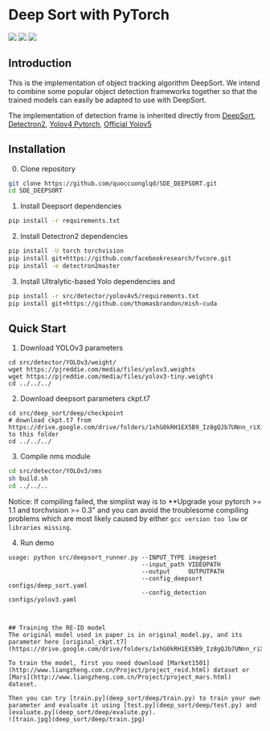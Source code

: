 # Deep Sort with PyTorch

![](demo/faster.gif)
![](demo/yolov3.gif)
![](demo/yolov4.gif)


## Introduction
This is the implementation of object tracking algorithm DeepSort. We intend to combine some popular object detection frameworks together so that the trained models can easily be adapted to use with DeepSort.

The implementation of detection frame is inherited directly from [DeepSort](https://github.com/ZQPei/deep_sort_pytorch), [Detectron2](https://github.com/facebookresearch/detectron2), [Yolov4 Pytorch](https://github.com/WongKinYiu/PyTorch_YOLOv4/tree/u5), [Official Yolov5](https://github.com/ultralytics/yolov5)

## Installation
0. Clone repository
```bash
git clone https://github.com/quoccuonglqd/SDE_DEEPSORT.git
cd SDE_DEEPSORT
```

1. Install Deepsort dependencies
```bash
pip install -r requirements.txt
```

2. Install Detectron2 dependencies
```bash
pip install -U torch torchvision
pip install git+https://github.com/facebookresearch/fvcore.git
pip install -e detectron2master
```

3. Install Ultralytic-based Yolo dependencies and
```bash
pip install -r src/detector/yolov4v5/requirements.txt
pip install git+https://github.com/thomasbrandon/mish-cuda
```

## Quick Start
1. Download YOLOv3 parameters
```
cd src/detector/YOLOv3/weight/
wget https://pjreddie.com/media/files/yolov3.weights
wget https://pjreddie.com/media/files/yolov3-tiny.weights
cd ../../../
```

2. Download deepsort parameters ckpt.t7
```
cd src/deep_sort/deep/checkpoint
# download ckpt.t7 from
https://drive.google.com/drive/folders/1xhG0kRH1EX5B9_Iz8gQJb7UNnn_riXi6 to this folder
cd ../../../
```  

3. Compile nms module
```bash
cd src/detector/YOLOv3/nms
sh build.sh
cd ../../..
```

Notice:
If compiling failed, the simplist way is to **Upgrade your pytorch >= 1.1 and torchvision >= 0.3" and you can avoid the troublesome compiling problems which are most likely caused by either `gcc version too low` or `libraries missing`.

4. Run demo
```
usage: python src/deepsort_runner.py --INPUT_TYPE imageset
                                     --input_path VIDEOPATH
                                     --output     OUTPUTPATH
                                     --config_deepsort configs/deep_sort.yaml    
                                     --config_detection configs/yolov3.yaml 



## Training the RE-ID model
The original model used in paper is in original_model.py, and its parameter here [original_ckpt.t7](https://drive.google.com/drive/folders/1xhG0kRH1EX5B9_Iz8gQJb7UNnn_riXi6).  

To train the model, first you need download [Market1501](http://www.liangzheng.com.cn/Project/project_reid.html) dataset or [Mars](http://www.liangzheng.com.cn/Project/project_mars.html) dataset.  

Then you can try [train.py](deep_sort/deep/train.py) to train your own parameter and evaluate it using [test.py](deep_sort/deep/test.py) and [evaluate.py](deep_sort/deep/evalute.py).
![train.jpg](deep_sort/deep/train.jpg)

